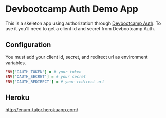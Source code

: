 # Devbootcamp Auth Demo App
This is a skeleton app using authorization through [Devbootcamp Auth](https://auth.devbootcamp.com).
To use it you'll need to get a client id and secret from Devbootcamp Auth.

## Configuration
You must add your client id, secret, and redirect url as environment variables.
```ruby
ENV['OAUTH_TOKEN'] = # your token
ENV['OAUTH_SECRET'] = # your secret
ENV['OAUTH_REDIRECT'] = # your redirect url
```
## Heroku
http://enum-tutor.herokuapp.com/
